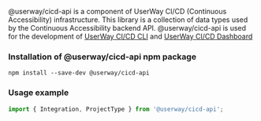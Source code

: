 @userway/cicd-api is a component of UserWay CI/CD (Continuous Accessibility) infrastructure.
This library is a collection of data types used by the Continuous Accessibility backend API.
@userway/cicd-api is used for the development of [UserWay CI/CD CLI](https://www.npmjs.com/package/@userway/cicd-core) and [UserWay CI/CD Dashboard](https://cicd.userway.org)
### Installation of @userway/cicd-api npm package
```
npm install --save-dev @userway/cicd-api
```
### Usage example
```ts
import { Integration, ProjectType } from '@userway/cicd-api';
```